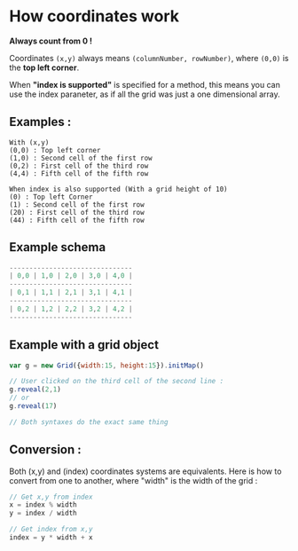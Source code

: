# How coordinates work

**Always count from 0 !**

Coordinates `(x,y)` always means `(columnNumber, rowNumber)`, where `(0,0)` is the **top left corner**. 

When **"index is supported"** is specified for a method, this means you can use the index paraneter, as if all the grid was just a one dimensional array.

## Examples :

```
With (x,y)
(0,0) : Top left corner
(1,0) : Second cell of the first row
(0,2) : First cell of the third row
(4,4) : Fifth cell of the fifth row

When index is also supported (With a grid height of 10)
(0) : Top left Corner
(1) : Second cell of the first row
(20) : First cell of the third row
(44) : Fifth cell of the fifth row
```

## Example schema


```js
-------------------------------
| 0,0 | 1,0 | 2,0 | 3,0 | 4,0 |
-------------------------------
| 0,1 | 1,1 | 2,1 | 3,1 | 4,1 |
-------------------------------
| 0,2 | 1,2 | 2,2 | 3,2 | 4,2 |
-------------------------------
```

## Example with a grid object 

```js
var g = new Grid({width:15, height:15}).initMap()

// User clicked on the third cell of the second line :
g.reveal(2,1)
// or
g.reveal(17)

// Both syntaxes do the exact same thing
```

## Conversion :

Both (x,y) and (index) coordinates systems are equivalents. Here is how to convert from one to another, where "width" is the width of the grid :

```js
// Get x,y from index
x = index % width
y = index / width

// Get index from x,y
index = y * width + x
```